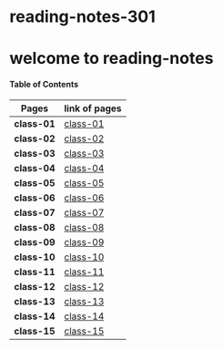 # reading-notes-301
# welcome to reading-notes


#### Table of Contents


Pages | link of pages
------------ | -------------
**class-01** | [class-01](https://abdallahalkhatatbeh.github.io/reading-notes-301/class-01.md)
**class-02** | [class-02](https://abdallahalkhatatbeh.github.io/reading-notes-301/class-02.md)
**class-03** | [class-03](https://abdallahalkhatatbeh.github.io/reading-notes-301/class-03.md)
**class-04** | [class-04](https://abdallahalkhatatbeh.github.io/reading-notes-301/class-04.md)
**class-05** | [class-05](https://abdallahalkhatatbeh.github.io/reading-notes-301/class-05.md)
**class-06** | [class-06](https://abdallahalkhatatbeh.github.io/reading-notes-301/class-06.md)
**class-07** | [class-07](https://abdallahalkhatatbeh.github.io/reading-notes-301/class-07.md)
**class-08** | [class-08](https://abdallahalkhatatbeh.github.io/reading-notes-301/class-08.md)
**class-09** | [class-09](https://abdallahalkhatatbeh.github.io/reading-notes-301/class-09.md)
**class-10** | [class-10](https://abdallahalkhatatbeh.github.io/reading-notes-301/class-10.md)
**class-11** | [class-11](https://abdallahalkhatatbeh.github.io/reading-notes-301/class-11.md)
**class-12** | [class-12](https://abdallahalkhatatbeh.github.io/reading-notes-301/class-12.md)
**class-13** | [class-13](https://abdallahalkhatatbeh.github.io/reading-notes-301/class-13.md)
**class-14** | [class-14]()
**class-15** | [class-15]()